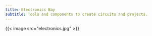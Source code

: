 ```yaml
---
title: Electronics Bay
subtitle: Tools and components to create circuits and projects.
---
```


{{< image src="electronics.jpg" >}}
